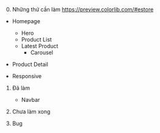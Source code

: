 0. Những thứ cần làm
https://preview.colorlib.com/#estore
- Homepage
    - Hero
    - Product List
    - Latest Product
        - Carousel
- Product Detail

- Responsive

1. Đã làm
    - Navbar

2. Chưa làm xong

3. Bug